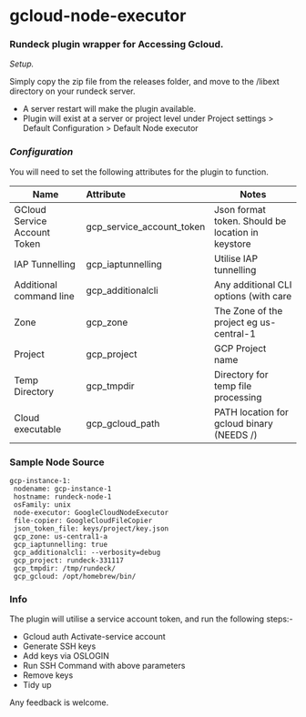 # gcloud-node-executor

### Rundeck plugin wrapper for Accessing Gcloud.



*Setup.*

Simply copy the zip file from the releases folder, and move to the /libext directory on your rundeck server.

- A server restart will make the plugin available.
- Plugin will exist at a server or project level under Project settings > Default Configuration > Default Node executor



### *Configuration*

You will need to set the following attributes for the plugin to function.

| Name                         | Attribute                 | Notes                                             |
| ---------------------------- | :------------------------ | ------------------------------------------------- |
| GCloud Service Account Token | gcp_service_account_token | Json format token. Should be location in keystore |
| IAP Tunnelling               | gcp_iaptunnelling         | Utilise IAP tunnelling                            |
| Additional command line      | gcp_additionalcli         | Any additional CLI options (with care             |
| Zone                         | gcp_zone                  | The Zone of the project eg us-central-1           |
| Project                      | gcp_project               | GCP Project name                                  |
| Temp Directory               | gcp_tmpdir                | Directory for temp file processing                |
| Cloud executable             | gcp_gcloud_path           | PATH location for gcloud binary   (NEEDS /)       |



### Sample Node Source 

```
gcp-instance-1:
 nodename: gcp-instance-1
 hostname: rundeck-node-1
 osFamily: unix
 node-executor: GoogleCloudNodeExecutor
 file-copier: GoogleCloudFileCopier
 json_token_file: keys/project/key.json
 gcp_zone: us-central1-a
 gcp_iaptunnelling: true
 gcp_additionalcli: --verbosity=debug
 gcp_project: rundeck-331117
 gcp_tmpdir: /tmp/rundeck/
 gcp_gcloud: /opt/homebrew/bin/
```

### Info

The plugin will utilise a service account token, and run the following steps:-

- Gcloud auth Activate-service account
- Generate SSH keys
- Add keys via OSLOGIN
- Run SSH Command with above parameters
- Remove keys
- Tidy up



Any feedback is welcome.



